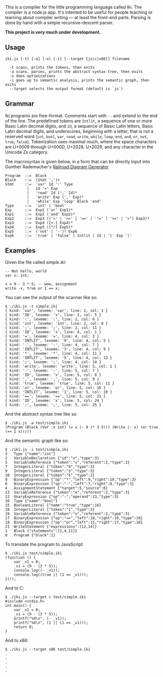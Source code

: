 This is a compiler for the little programming language called Iki. The compiler is a node.js app.  It's intented to be useful for people teaching or learning about compiler writing &mdash; at least the front-end parts. Parsing is done by hand with a simple recursive-descent parser.

**This project is very much under development.**

## Usage

```
iki.js [-t] [-a] [-o] [-i] [--target [js|c|x86]] filename

  -t scans, prints the tokens, then exits
  -a scans, parses, prints the abstract syntax tree, then exits
  -o does optimizations
  -i goes up to semantic analysis, prints the semantic graph, then exits
  --target selects the output format (default is `js`)
```

## Grammar

Iki programs are free-format.  Comments start with `--` and extend to the end of the line.  The predefined tokens are `Intlit`, a sequence of one or more Basic Latin decimal digits, and `Id`, a sequence of Basic Latin letters, Basic Latin decimal digits, and underscores, beginning with a letter, that is not a reserved word (`int`, `bool`, `var`, `read`, `write`, `while`, `loop`, `end`, `and`, `or`, `not`, `true`, `false`).  Tokenization uses maximal much, where the space characters are U+0009 through U+000D, U+2028, U+2029, and any character in the Unicode Zs category.

The macrosyntax is given below, in a form that can be directly input into Gunther Rademacher's [Railroad Diagram Generator](http://www.bottlecaps.de/rr/ui)

```
Program  ::=  Block
Block    ::=  (Stmt ';')+
Stmt     ::=  'var' Id ':' Type
          |   Id '=' Exp
          |   'read' Id (',' Id)*
          |   'write' Exp (',' Exp)*
          |   'while' Exp 'loop' Block 'end'
Type     ::=  'int' | 'bool'
Exp      ::=  Exp1 ('or' Exp1)*
Exp1     ::=  Exp2 ('and' Exp2)*
Exp2     ::=  Exp3 (('<' | '<=' | '==' | '!=' | '>=' | '>') Exp3)?
Exp3     ::=  Exp4 ([+-] Exp4)*
Exp4     ::=  Exp5 ([*/] Exp5)*
Exp5     ::=  ('not' | '-')? Exp6
Exp6     ::=  'true' | 'false' | Intlit | Id | '(' Exp ')'
```

## Examples

Given the file called _simple.iki_:

```
-- Not hello, world
var x: int;

x = 9 - 3 * 5; -- wow, assignment
write -x, true or 1 == x;
```

You can see the output of the scanner like so:

```
$ ./iki.js -t simple.iki 
{ kind: 'var', lexeme: 'var', line: 2, col: 1 }
{ kind: 'ID', lexeme: 'x', line: 2, col: 5 }
{ kind: ':', lexeme: ':', line: 2, col: 6 }
{ kind: 'int', lexeme: 'int', line: 2, col: 8 }
{ kind: ';', lexeme: ';', line: 2, col: 11 }
{ kind: 'ID', lexeme: 'x', line: 4, col: 1 }
{ kind: '=', lexeme: '=', line: 4, col: 3 }
{ kind: 'INTLIT', lexeme: '9', line: 4, col: 5 }
{ kind: '-', lexeme: '-', line: 4, col: 7 }
{ kind: 'INTLIT', lexeme: '3', line: 4, col: 9 }
{ kind: '*', lexeme: '*', line: 4, col: 11 }
{ kind: 'INTLIT', lexeme: '5', line: 4, col: 13 }
{ kind: ';', lexeme: ';', line: 4, col: 14 }
{ kind: 'write', lexeme: 'write', line: 5, col: 1 }
{ kind: '-', lexeme: '-', line: 5, col: 7 }
{ kind: 'ID', lexeme: 'x', line: 5, col: 8 }
{ kind: ',', lexeme: ',', line: 5, col: 9 }
{ kind: 'true', lexeme: 'true', line: 5, col: 11 }
{ kind: 'or', lexeme: 'or', line: 5, col: 16 }
{ kind: 'INTLIT', lexeme: '1', line: 5, col: 19 }
{ kind: '==', lexeme: '==', line: 5, col: 21 }
{ kind: 'ID', lexeme: 'x', line: 5, col: 24 }
{ kind: ';', lexeme: ';', line: 5, col: 25 }
```

And the abstract syntax tree like so:

```
$ ./iki.js -a test/simple.iki 
(Program (Block (Var :x int) (= x (- 9 (* 3 5))) (Write (- x) (or true (== 1 x)))))
```

And the semantic graph like so:

```
$ ./iki.js -i test/simple.iki 
3   Type {"name":"int"}
2   VariableDeclaration {"id":"x","type":3}
5   VariableReference {"token":"x","referent":2,"type":3}
7   IntegerLiteral {"token":"9","type":3}
9   IntegerLiteral {"token":"3","type":3}
10  IntegerLiteral {"token":"5","type":3}
8   BinaryExpression {"op":"*","left":9,"right":10,"type":3}
6   BinaryExpression {"op":"-","left":7,"right":8,"type":3}
4   AssignmentStatement {"target":5,"source":6}
13  VariableReference {"token":"x","referent":2,"type":3}
12  UnaryExpression {"op":"-","operand":13,"type":3}
16  Type {"name":"bool"}
15  BooleanLiteral {"name":"true","type":16}
18  IntegerLiteral {"token":"1","type":3}
19  VariableReference {"token":"x","referent":2,"type":3}
17  BinaryExpression {"op":"==","left":18,"right":19,"type":16}
14  BinaryExpression {"op":"or","left":15,"right":17,"type":16}
11  WriteStatement {"expressions":[12,14]}
1   Block {"statements":[2,4,11]}
0   Program {"block":1}
```

To translate the program to JavaScript:

```
$ ./iki.js test/simple.iki 
(function () {
    var _v1 = 0;
    _v1 = (9 - (3 * 5));
    console.log((- _v1));
    console.log((true || (1 == _v1)));
}());
```

And to C:

```
$ ./iki.js --target c test/simple.iki 
#include <stdio.h>
int main() {
    var _v1 = 0;
    _v1 = (9 - (3 * 5));
    printf("%d\n", (- _v1));
    printf("%d\n", (1 || (1 == _v1)));
    return 0;
}
```

And to x86:

```
$ ./iki.js --target x86 test/simple.iki 
.
.
.
.
.
```
